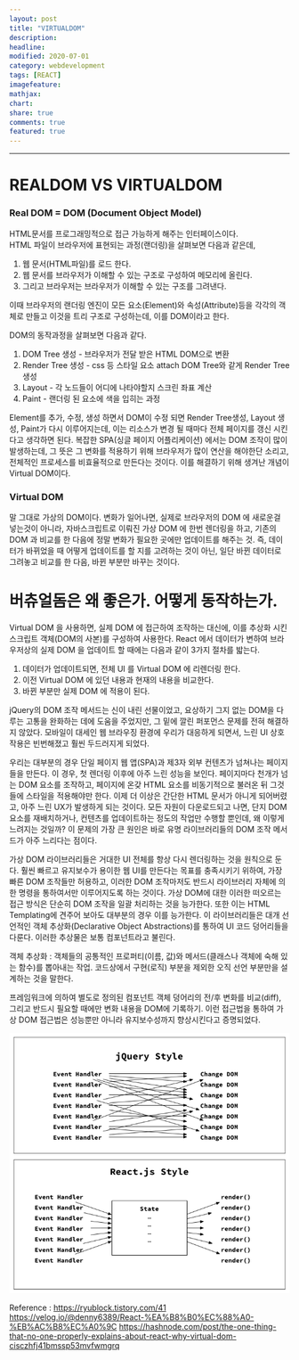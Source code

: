 ```yaml
---
layout: post
title: "VIRTUALDOM"
description:
headline:
modified: 2020-07-01
category: webdevelopment
tags: [REACT]
imagefeature:
mathjax:
chart:
share: true
comments: true
featured: true
---
```


---

# REALDOM VS VIRTUALDOM  
  
### Real DOM = DOM (Document Object Model)  

HTML문서를 프로그래밍적으로 접근 가능하게 해주는 인터페이스이다.  
HTML 파일이 브라우저에 표현되는 과정(랜더링)을 살펴보면 다음과 같은데,  

1) 웹 문서(HTML파일)를 로드 한다.  
2) 웹 문서를 브라우저가 이해할 수 있는 구조로 구성하여 메모리에 올린다.  
3) 그리고 브라우저는 브라우저가 이해할 수 있는 구조를 그려낸다.  

이때 브라우저의 랜더링 엔진이 모든 요소(Element)와 속성(Attribute)등을 각각의 객체로 만들고 이것을 트리 구조로 구성하는데, 이를 DOM이라고 한다.  

DOM의 동작과정을 살펴보면 다음과 같다.  

1) DOM Tree 생성 - 브라우저가 전달 받은 HTML DOM으로 변환  
2) Render Tree 생성 - css 등 스타일 요소 attach DOM Tree와 같게 Render Tree 생성  
3) Layout - 각 노드들이 어디에 나타야할지 스크린 좌표 계산  
4) Paint - 랜더링 된 요소에 색을 입히는 과정  

Element를 추가, 수정, 생성 하면서 DOM이 수정 되면 Render Tree생성, Layout 생성, Paint가 다시 이루어지는데, 이는 리소스가 변경 될 때마다 전체 페이지를 갱신 시킨다고 생각하면 된다.  복잡한 SPA(싱글 페이지 어플리케이션) 에서는 DOM 조작이 많이 발생하는데, 그 뜻은 그 변화를 적용하기 위해 브라우저가 많이 연산을 해야한단 소리고, 전체적인 프로세스를 비효율적으로 만든다는 것이다. 이를 해결하기 위해 생겨난 개념이 Virtual DOM이다.  
  
### Virtual DOM
말 그대로 가상의 DOM이다. 변화가 일어나면, 실제로 브라우저의 DOM 에 새로운걸 넣는것이 아니라, 자바스크립트로 이뤄진 가상 DOM 에 한번 렌더링을 하고, 기존의 DOM 과 비교를 한 다음에 정말 변화가 필요한 곳에만 업데이트를 해주는 것. 즉, 데이터가 바뀌었을 때 어떻게 업데이트를 할 지를 고려하는 것이 아닌, 일단 바뀐 데이터로 그려놓고 비교를 한 다음, 바뀐 부분만 바꾸는 것이다.  
  
  

# 버츄얼돔은 왜 좋은가. 어떻게 동작하는가.
  
Virtual DOM 을 사용하면, 실제 DOM 에 접근하여 조작하는 대신에, 이를 추상화 시킨 스크립트 객체(DOM의 사본)를 구성하여 사용한다. React 에서 데이터가 변하여 브라우저상의 실제 DOM 을 업데이트 할 때에는 다음과 같이 3가지 절차를 밟는다.  
  
1) 데이터가 업데이트되면, 전체 UI 를 Virtual DOM 에 리렌더링 한다.  
2) 이전 Virtual DOM 에 있던 내용과 현재의 내용을 비교한다.  
3) 바뀐 부분만 실제 DOM 에 적용이 된다.  
  
jQuery의 DOM 조작 메서드는 신이 내린 선물이었고, 요상하기 그지 없는 DOM을 다루는 고통을 완화하는 데에 도움을 주었지만, 그 밑에 깔린 퍼포먼스 문제를 전혀 해결하지 않았다. 모바일이 대세인 웹 브라우징 환경에 우리가 대응하게 되면서, 느린 UI 상호작용은 빈번해졌고 훨씬 두드러지게 되었다.  

우리는 대부분의 경우 단일 페이지 웹 앱(SPA)과 제3자 외부 컨텐츠가 넘쳐나는 페이지들을 만든다. 이 경우, 첫 렌더링 이후에 아주 느린 성능을 보인다. 페이지마다 천개가 넘는 DOM 요소를 조작하고, 페이지에 온갖 HTML 요소를 비동기적으로 불러온 뒤 그것들에 스타일을 적용해야만 한다. 이제 더 이상은 간단한 HTML 문서가 아니게 되어버렸고, 아주 느린 UX가 발생하게 되는 것이다. 모든 자원이 다운로드되고 나면, 단지 DOM 요소를 재배치하거나, 컨텐츠를 업데이트하는 정도의 작업만 수행할 뿐인데, 왜 이렇게 느려지는 것일까? 이 문제의 가장 큰 원인은 바로 유명 라이브러리들의 DOM 조작 메서드가 아주 느리다는 점이다.  

가상 DOM 라이브러리들은 거대한 UI 전체를 항상 다시 렌더링하는 것을 원칙으로 둔다. 훨씬 빠르고 유지보수가 용이한 웹 UI를 만든다는 목표를 충족시키기 위하여, 가장 빠른 DOM 조작들만 허용하고, 이러한 DOM 조작마저도 반드시 라이브러리 자체에 의한 명령을 통하여서만 이루어지도록 하는 것이다. 가상 DOM에 대한 이러한 떠오르는 접근 방식은 단순히 DOM 조작을 일괄 처리하는 것을 능가한다. 또한 이는 HTML Templating에 견주어 보아도 대부분의 경우 이를 능가한다. 이 라이브러리들은 대개 선언적인 객체 추상화(Declarative Object Abstractions)를 통하여 UI 코드 덩어리들을 다룬다. 이러한 추상물은 보통 컴포넌트라고 불린다.  

객체 추상화 : 객체들의 공통적인 프로퍼티(이름, 값)와 메서드(클래스나 객체에 숙해 있는 함수)를 뽑아내는 작업. 코드상에서 구현(로직) 부분을 제외한 오직 선언 부분만을 설계하는 것을 말한다.  

프레임워크에 의하여 별도로 정의된 컴포넌트 객체 덩어리의 전/후 변화를 비교(diff), 그리고 반드시 필요할 때에만 변화 내용을 DOM에 기록하기. 이런 접근법을 통하여 가상 DOM 접근법은 성능뿐만 아니라 유지보수성까지 향상시킨다고 증명되었다.

![image](https://github.com/lsh58/lsh58.github.io/blob/master/images/post/React/virtualdom01.png?raw=true)


Reference : <https://ryublock.tistory.com/41>
<https://velog.io/@denny6389/React-%EA%B8%B0%EC%88%A0-%EB%AC%B8%EC%A0%9C>
<https://hashnode.com/post/the-one-thing-that-no-one-properly-explains-about-react-why-virtual-dom-cisczhfj41bmssp53mvfwmgrq>